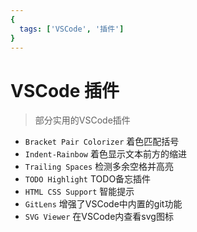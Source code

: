 ```yaml
---
{
  tags: ['VSCode', '插件'] 
}
---
```

# VSCode 插件
> 部分实用的VSCode插件

* ```Bracket Pair Colorizer``` 着色匹配括号
* ```Indent-Rainbow``` 着色显示文本前方的缩进
* ```Trailing Spaces``` 检测多余空格并高亮
* ```TODO Highlight``` TODO备忘插件
* ```HTML CSS Support``` 智能提示
* ```GitLens``` 增强了VSCode中内置的git功能
* ```SVG Viewer``` 在VSCode内查看svg图标
